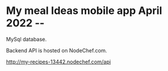 # My meal Ideas mobile app April 2022 --

MySql database.

Backend API is hosted on NodeChef.com.

http://my-recipes-13442.nodechef.com/api
